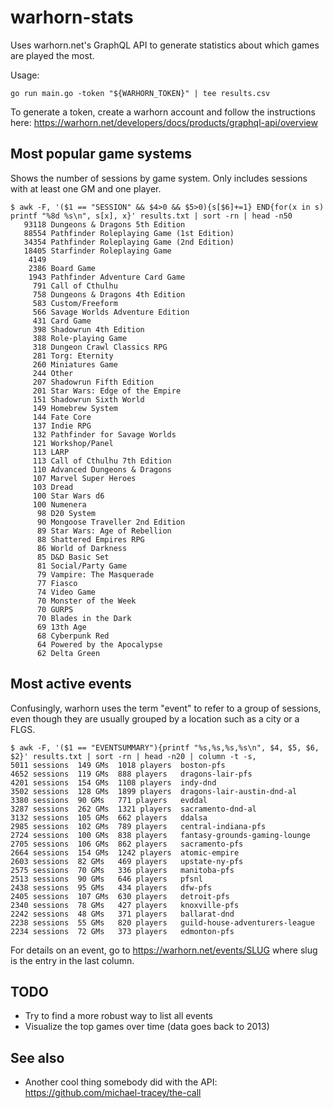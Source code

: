 # warhorn-stats
Uses warhorn.net's GraphQL API to generate statistics about which games are played the most.

Usage:
```command
go run main.go -token "${WARHORN_TOKEN}" | tee results.csv
```

To generate a token, create a warhorn account and follow the instructions here:
https://warhorn.net/developers/docs/products/graphql-api/overview

## Most popular game systems

Shows the number of sessions by game system. Only includes sessions with at least one GM and one player.
```command
$ awk -F, '($1 == "SESSION" && $4>0 && $5>0){s[$6]+=1} END{for(x in s) printf "%8d %s\n", s[x], x}' results.txt | sort -rn | head -n50
   93118 Dungeons & Dragons 5th Edition
   88554 Pathfinder Roleplaying Game (1st Edition)
   34354 Pathfinder Roleplaying Game (2nd Edition)
   18405 Starfinder Roleplaying Game
    4149
    2386 Board Game
    1943 Pathfinder Adventure Card Game
     791 Call of Cthulhu
     758 Dungeons & Dragons 4th Edition
     583 Custom/Freeform
     566 Savage Worlds Adventure Edition
     431 Card Game
     398 Shadowrun 4th Edition
     388 Role-playing Game
     318 Dungeon Crawl Classics RPG
     281 Torg: Eternity
     260 Miniatures Game
     244 Other
     207 Shadowrun Fifth Edition
     201 Star Wars: Edge of the Empire
     151 Shadowrun Sixth World
     149 Homebrew System
     144 Fate Core
     137 Indie RPG
     132 Pathfinder for Savage Worlds
     121 Workshop/Panel
     113 LARP
     113 Call of Cthulhu 7th Edition
     110 Advanced Dungeons & Dragons
     107 Marvel Super Heroes
     103 Dread
     100 Star Wars d6
     100 Numenera
      98 D20 System
      90 Mongoose Traveller 2nd Edition
      89 Star Wars: Age of Rebellion
      88 Shattered Empires RPG
      86 World of Darkness
      85 D&D Basic Set
      81 Social/Party Game
      79 Vampire: The Masquerade
      77 Fiasco
      74 Video Game
      70 Monster of the Week
      70 GURPS
      70 Blades in the Dark
      69 13th Age
      68 Cyberpunk Red
      64 Powered by the Apocalypse
      62 Delta Green
```

## Most active events

Confusingly, warhorn uses the term "event" to refer to a group of sessions, even though they are usually grouped by a location such as a city or a FLGS.
```command
$ awk -F, '($1 == "EVENTSUMMARY"){printf "%s,%s,%s,%s\n", $4, $5, $6, $2}' results.txt | sort -rn | head -n20 | column -t -s,
5011 sessions  149 GMs  1018 players  boston-pfs
4652 sessions  119 GMs  888 players   dragons-lair-pfs
4201 sessions  154 GMs  1108 players  indy-dnd
3502 sessions  128 GMs  1899 players  dragons-lair-austin-dnd-al
3380 sessions  90 GMs   771 players   evddal
3287 sessions  262 GMs  1321 players  sacramento-dnd-al
3132 sessions  105 GMs  662 players   ddalsa
2985 sessions  102 GMs  789 players   central-indiana-pfs
2724 sessions  100 GMs  838 players   fantasy-grounds-gaming-lounge
2705 sessions  106 GMs  862 players   sacramento-pfs
2664 sessions  154 GMs  1242 players  atomic-empire
2603 sessions  82 GMs   469 players   upstate-ny-pfs
2575 sessions  70 GMs   336 players   manitoba-pfs
2513 sessions  90 GMs   646 players   pfsnl
2438 sessions  95 GMs   434 players   dfw-pfs
2405 sessions  107 GMs  630 players   detroit-pfs
2340 sessions  78 GMs   427 players   knoxville-pfs
2242 sessions  48 GMs   371 players   ballarat-dnd
2238 sessions  55 GMs   820 players   guild-house-adventurers-league
2234 sessions  72 GMs   373 players   edmonton-pfs
```
For details on an event, go to https://warhorn.net/events/SLUG where slug is the entry in the last column.

## TODO

* Try to find a more robust way to list all events
* Visualize the top games over time (data goes back to 2013)

## See also

* Another cool thing somebody did with the API: https://github.com/michael-tracey/the-call
